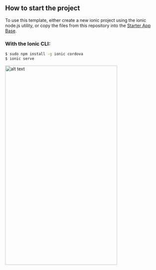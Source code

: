 
## How to start the project

To use this template, either create a new ionic project using the ionic node.js utility, or copy the files from this repository into the [Starter App Base](https://github.com/ionic-team/ionic2-app-base).

### With the Ionic CLI:

```bash
$ sudo npm install -g ionic cordova
$ ionic serve
```


<img src="https://github.com/Happyandhappy/Telos-residents-production/screenshot1.png" alt="alt text" width="360" height="640">
